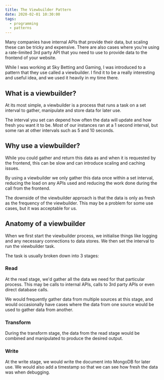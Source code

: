 ```yaml
---
title: The Viewbuilder Pattern
date: 2020-02-01 10:30:00
tags:
  - programming
  - patterns
---
```


Many companies have internal APIs that provide their data, but scaling these can be tricky and expensive. There are also cases where you're using a rate-limited 3rd party API that you need to use to provide data to the frontend of your website.

While I was working at Sky Betting and Gaming, I was introduced to a pattern that they use called a viewbuilder. I find it to be a really interesting and useful idea, and we used it heavily in my time there.

<!-- more -->

## What is a viewbuilder?

At its most simple, a viewbuilder is a process that runs a task on a set interval to gather, manipulate and store data for later use.

The interval you set can depend how often the data will update and how fresh you want it to be. Most of our instances ran at a 1 second interval, but some ran at other intervals such as 5 and 10 seconds.

## Why use a viewbuilder?

While you could gather and return this data as and when it is requested by the frontend, this can be slow and can introduce scaling and caching issues.

By using a viewbuilder we only gather this data once within a set interval, reducing the load on any APIs used and reducing the work done during the call from the frontend.

The downside of the viewbuilder approach is that the data is only as fresh as the frequency of the viewbuilder. This may be a problem for some use cases, but it was acceptable for us.

## Anatomy of a viewbuilder

When we first start the viewbuilder process, we initialise things like logging and any necessary connections to data stores. We then set the interval to run the viewbuilder task.

The task is usually broken down into 3 stages:

### Read

At the read stage, we'd gather all the data we need for that particular process. This may be calls to internal APIs, calls to 3rd party APIs or even direct database calls.

We would frequently gather data from multiple sources at this stage, and would occasionally have cases where the data from one source would be used to gather data from another.

### Transform

During the transform stage, the data from the read stage would be combined and manipulated to produce the desired output.

### Write

At the write stage, we would write the document into MongoDB for later use. We would also add a timestamp so that we can see how fresh the data was when debugging.
